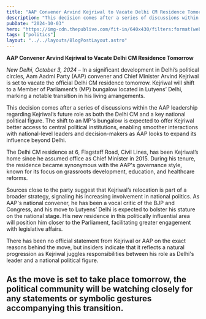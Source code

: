 ```yaml
---
title: "AAP Convener Arvind Kejriwal to Vacate Delhi CM Residence Tomorrow"
description: "This decision comes after a series of discussions within the AAP leadership regarding Kejriwal’s future role as both the Delhi CM and a key national political figure."
pubDate: "2024-10-03"
hero: "https://img-cdn.thepublive.com/fit-in/640x430/filters:format(webp)/newsdrum-in/media/media_files/b2PX1STzzKYLzPx0gmIh.jpg"
tags: ["politics"]
layout: "../../layouts/BlogPostLayout.astro"
---
```

**AAP Convener Arvind Kejriwal to Vacate Delhi CM Residence Tomorrow**

*New Delhi, October 3, 2024* – In a significant development in Delhi’s political circles, Aam Aadmi Party (AAP) convener and Chief Minister Arvind Kejriwal is set to vacate the official Delhi CM residence tomorrow. Kejriwal will shift to a Member of Parliament’s (MP) bungalow located in Lutyens’ Delhi, marking a notable transition in his living arrangements.

This decision comes after a series of discussions within the AAP leadership regarding Kejriwal’s future role as both the Delhi CM and a key national political figure. The shift to an MP's bungalow is expected to offer Kejriwal better access to central political institutions, enabling smoother interactions with national-level leaders and decision-makers as AAP looks to expand its influence beyond Delhi.

The Delhi CM residence at 6, Flagstaff Road, Civil Lines, has been Kejriwal’s home since he assumed office as Chief Minister in 2015. During his tenure, the residence became synonymous with the AAP's governance style, known for its focus on grassroots development, education, and healthcare reforms. 

Sources close to the party suggest that Kejriwal’s relocation is part of a broader strategy, signaling his increasing involvement in national politics. As AAP's national convener, he has been a vocal critic of the BJP and Congress, and his move to Lutyens’ Delhi is expected to bolster his stature on the national stage. His new residence in this politically influential area will position him closer to the Parliament, facilitating greater engagement with legislative affairs.

There has been no official statement from Kejriwal or AAP on the exact reasons behind the move, but insiders indicate that it reflects a natural progression as Kejriwal juggles responsibilities between his role as Delhi's leader and a national political figure. 

As the move is set to take place tomorrow, the political community will be watching closely for any statements or symbolic gestures accompanying this transition.
---